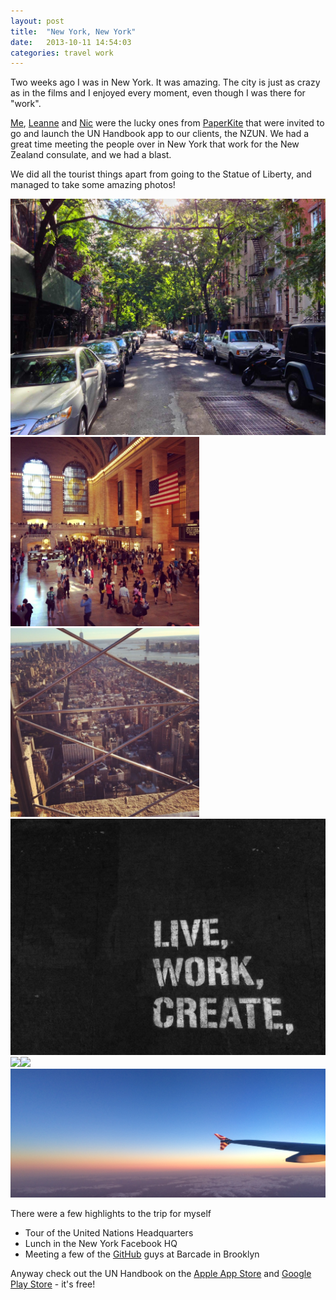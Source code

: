 ```yaml
---
layout: post
title:  "New York, New York"
date:   2013-10-11 14:54:03
categories: travel work
---
```


Two weeks ago I was in New York. It was amazing. The city is just as crazy as in the films and I enjoyed every moment, even though I was there for "work".

[Me](http://twitter.com/vfxguynz/), [Leanne](http://twitter.com/LeeClarry) and [Nic](http://twitter.com/gibbini) were the lucky ones from [PaperKite](http://paperkite.co.nz) that were invited to go and launch the UN Handbook app to our clients, the NZUN. We had a great time meeting the people over in New York that work for the New Zealand consulate, and we had a blast. 

We did all the tourist things apart from going to the Statue of Liberty, and managed to take some amazing photos!

<img src="./ny1.jpg" class="img-responsive"></img>
<img src="./ny4.jpg" style="max-width: 60%"></img><img src="/img/photos/ny5.jpg" style="max-width: 60%" />
<img src="./ny2.jpg" class="img-responsive" />
<img src="http://distilleryimage7.ak.instagram.com/0988a7c623e811e3ac5222000a1f8ea3_7.jpg" style="max-width: 50%" /><img src="http://distilleryimage2.ak.instagram.com/088aaffc1f4411e3aacd22000a1f932c_7.jpg" style="max-width: 50%" />
<img src="./ny3.jpg" class="img-responsive"></img>

There were a few highlights to the trip for myself

* Tour of the United Nations Headquarters
* Lunch in the New York Facebook HQ
* Meeting a few of the [GitHub](https://github.com) guys at Barcade in Brooklyn

Anyway check out the UN Handbook on the [Apple App Store](http://www.appstore.com/UNHandbook) and [Google Play Store](https://play.google.com/store/apps/details?id=govt.nz.mfat.UNHandbook) - it's free!

